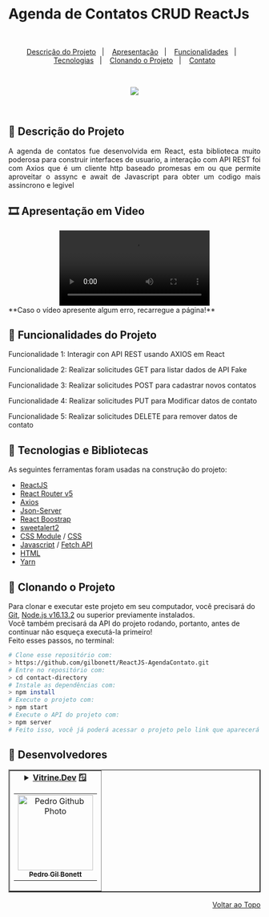#  Agenda de Contatos CRUD ReactJs

<br>
<p align="center">
  <a href="#-descrição-do-projeto">Descrição do Projeto</a>&nbsp;&nbsp;&nbsp;|&nbsp;&nbsp;&nbsp;
   <a href="#-apresentação-em-video">Apresentação</a>&nbsp;&nbsp;&nbsp;|&nbsp;&nbsp;&nbsp;
  <a href="#-funcionalidades-do-projeto">Funcionalidades</a>&nbsp;&nbsp;&nbsp;|&nbsp;&nbsp;&nbsp;
  <a href="#-tecnologias-e-bibliotecas">Tecnologias</a>&nbsp;&nbsp;&nbsp;|&nbsp;&nbsp;&nbsp;
   <a href="#-clonando-o-projeto">Clonando o Projeto</a>&nbsp;&nbsp;&nbsp;|&nbsp;&nbsp;&nbsp;
  <a href="#-desenvolvedores">Contato</a>
</p>
<br>
<p align="center">
<img src="http://img.shields.io/static/v1?label=STATUS&message=EM%20DESENVOLVIMENTO&color=GREEN&style=for-the-badge"/>
</p>
<br>

## 📝 Descrição do Projeto

<p align="justify">A agenda de contatos fue desenvolvida em React, esta biblioteca muito poderosa para construir interfaces de usuario, a interação com API REST foi com Axios que é um cliente http baseado promesas em ou que permite aproveitar o assync e await de Javascript para obter um codigo mais assincrono e legivel</p>

## 🎞️ Apresentação em Video

<div align="center">
  <video src="https://user-images.githubusercontent.com/101142283/210625813-5bcf7178-8a00-47db-b2a5-ac1bb438f765.mp4">
</div>
 **Caso o vídeo apresente algum erro, recarregue a página!**<br>

## 📝 Funcionalidades do Projeto

<div>
<p>Funcionalidade 1: Interagir con API REST usando AXIOS em React</p> 
<p>Funcionalidade 2: Realizar solicitudes GET para listar dados de API Fake</p> 
<p>Funcionalidade 3: Realizar solicitudes POST para cadastrar novos contatos</p> 
<p>Funcionalidade 4: Realizar solicitudes PUT para Modificar datos de contato</p> 
<p>Funcionalidade 5: Realizar solicitudes DELETE para remover datos de contato</p>
</div>

## 🚀 Tecnologias e Bibliotecas

As seguintes ferramentas foram usadas na construção do projeto:
-   [ReactJS](https://pt-br.reactjs.org)
-   [React Router v5](https://v5.reactrouter.com/web/guides/quick-start)
-   [Axios](https://www.npmjs.com/package/axios)
-   [Json-Server](https://www.npmjs.com/package/json-server)
-   [React Boostrap](https://react-bootstrap.github.io/)
-   [sweetalert2](https://sweetalert2.github.io/)
-   [CSS Module](https://github.com/css-modules/css-modules) / [CSS](https://developer.mozilla.org/en-US/docs/Web/CSS)
-   [Javascript](https://developer.mozilla.org/en-US/docs/Web/JavaScript) / [Fetch API](https://developer.mozilla.org/en-US/docs/Web/API/Fetch_API)
-   [HTML](https://developer.mozilla.org/en-US/docs/Web/HTML)
-   [Yarn](https://yarnpkg.com/)

## 📖 Clonando o Projeto

Para clonar e executar este projeto em seu computador, você precisará do [Git](https://git-scm.com/), [Node.js v16.13.2](https://nodejs.org/en/) ou superior previamente instalados.<br>
Você também precisará da API do projeto rodando, portanto, antes de continuar não esqueça executá-la primeiro!<br>
Feito esses passos, no terminal:

```bash
# Clone esse repositório com:
> https://github.com/gilbonett/ReactJS-AgendaContato.git
# Entre no repositório com:
> cd contact-directory
# Instale as dependências com:
> npm install
# Execute o projeto com:
> npm start
# Execute o API do projeto com:
> npm server
# Feito isso, você já poderá acessar o projeto pelo link que aparecerá no terminal! (algo como http://192.168.100.7:3000/ ou http://localhost:3000/)
```

## 🤝 Desenvolvedores

<table border="2">
  <tr>
    <td align="center">
      <details>
        <summary>
          <b><a href="https://cursos.alura.com.br/vitrinedev/gilbonett">Vitrine.Dev</a> 🪟</b>
          <table>
            <tr>
              <td align="center">
                <a href="https://github.com/gilbonett">
                  <img src="https://avatars.githubusercontent.com/u/101142283?s=400&u=65a54baa757bd9fd2fc3507447850d1f071002c5&v=4" width="150px;" alt="Pedro Github Photo"/>
                </a>
                <br>
                <a href="https://www.linkedin.com/in/gilbonett/">
                  <sub>
                    <b>Pedro Gil Bonett</b>
                  </sub>
                </a>
              </td>
            </tr>
          </table>
        </summary>

| :placard: Vitrine.Dev | Pedro Gil Bonett |
| -------------  | --- |
| :sparkles: Nome        | **Agenda de Contatos CRUD ReactJs**
| :label: Tecnologias | ReactJs
| :camera: Img         | <img src="https://user-images.githubusercontent.com/101142283/210625845-64f3e513-e68f-4ad3-817b-d930f21ad8a7.jpg#vitrinedev" alt="vitrine.dev thumb" width="100%"/>

</details>
</td>
</tr>
</table>

<p align="right">
  <a href="#-🪙agenda-de-contatos-crud-reactjs">Voltar ao Topo</a>
</p>


